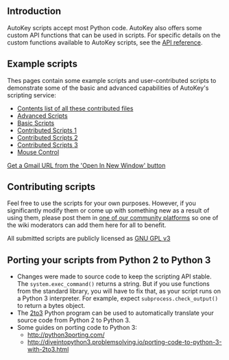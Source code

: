 ## Introduction ##
AutoKey scripts accept most Python code. AutoKey also offers some custom API functions that can be used in scripts. For specific details on the custom functions available to AutoKey scripts, see the [API reference](https://autokey.github.io).

## Example scripts ##
Thes pages contain some example scripts and user-contributed scripts to demonstrate some of the basic and advanced capabilities of AutoKey's scripting service:
  * [Contents list of all these contributed files](https://github.com/autokey/autokey/wiki/Advanced-Scripts)
  * [Advanced Scripts](https://github.com/autokey/autokey/wiki/Advanced-Scripts)
  * [Basic Scripts](https://github.com/autokey/autokey/wiki/Basic-Scripts)
  * [Contributed Scripts 1](https://github.com/autokey/autokey/wiki/Contributed-Scripts-1)
  * [Contributed Scripts 2](https://github.com/autokey/autokey/wiki/Contributed-Scripts-2)
  * [Contributed Scripts 3](https://github.com/autokey/autokey/wiki/Contributed-Scripts-3)
  * [Mouse Control](https://github.com/autokey/autokey/wiki/Mouse-Control)

[Get a Gmail URL from the 'Open In New Window' button](Contributed-Scripts-1#getGmailUrl)


## Contributing scripts ##
Feel free to use the scripts for your own purposes. However, if you significantly modify them or come up with something new as a result of using them, please post them in [one of our community platforms](https://github.com/autokey/autokey/wiki/Community) so one of the wiki moderators can add them here for all to benefit.

All submitted scripts are publicly licensed as [GNU GPL v3](http://www.gnu.org/licenses/gpl.html)

## Porting your scripts from Python 2 to Python 3 ##
  * Changes were made to source code to keep the scripting API stable. The ``system.exec_command()`` returns a string. But if you use functions from the standard library, you will have to fix that, as your script runs on a Python 3 interpreter. For example, expect ```subprocess.check_output()``` to return a bytes object.
  * The [2to3](http://docs.python.org/dev/library/2to3.html) Python program can be used to automatically translate your source code from Python 2 to Python 3.
  * Some guides on porting code to Python 3:
    * http://python3porting.com/
    * http://diveintopython3.problemsolving.io/porting-code-to-python-3-with-2to3.html
